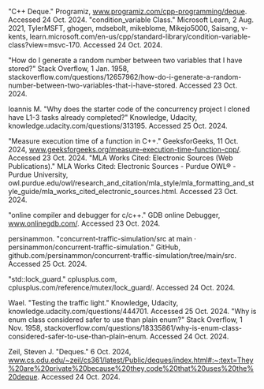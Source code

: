 "C++ Deque." Programiz, www.programiz.com/cpp-programming/deque. Accessed 24 Oct. 2024.
"condition_variable Class." Microsoft Learn, 2 Aug. 2021, TylerMSFT, ghogen, mdsebolt, mikeblome, Mikejo5000, Saisang, v-kents, learn.microsoft.com/en-us/cpp/standard-library/condition-variable-class?view=msvc-170. Accessed 24 Oct. 2024.

"How do I generate a random number between two variables that I have stored?" Stack Overflow, 1 Jan. 1958, stackoverflow.com/questions/12657962/how-do-i-generate-a-random-number-between-two-variables-that-i-have-stored. Accessed 23 Oct. 2024.

Ioannis M. "Why does the starter code of the concurrency project I cloned have L1-3 tasks already completed?" Knowledge, Udacity, knowledge.udacity.com/questions/313195. Accessed 25 Oct. 2024.

"Measure execution time of a function in C++." GeeksforGeeks, 11 Oct. 2024, www.geeksforgeeks.org/measure-execution-time-function-cpp/. Accessed 23 Oct. 2024.
"MLA Works Cited: Electronic Sources (Web Publications)." MLA Works Cited: Electronic Sources - Purdue OWL® - Purdue University, owl.purdue.edu/owl/research_and_citation/mla_style/mla_formatting_and_style_guide/mla_works_cited_electronic_sources.html. Accessed 23 Oct. 2024.

"online compiler and debugger for c/c++." GDB online Debugger, www.onlinegdb.com/. Accessed 23 Oct. 2024.

persinammon. "concurrent-traffic-simulation/src at main · persinammon/concurrent-traffic-simulation." GitHub, github.com/persinammon/concurrent-traffic-simulation/tree/main/src. Accessed 25 Oct. 2024.

"std::lock_guard." cplusplus.com, cplusplus.com/reference/mutex/lock_guard/. Accessed 24 Oct. 2024.

Wael. "Testing the traffic light." Knowledge, Udacity, knowledge.udacity.com/questions/444701. Accessed 25 Oct. 2024.
"Why is enum class considered safer to use than plain enum?" Stack Overflow, 1 Nov. 1958, stackoverflow.com/questions/18335861/why-is-enum-class-considered-safer-to-use-than-plain-enum. Accessed 24 Oct. 2024.

Zeil, Steven J. "Deques." 6 Oct. 2024, www.cs.odu.edu/~zeil/cs361/latest/Public/deques/index.html#:~:text=They%20are%20private%20because%20they,code%20that%20uses%20the%20deque. Accessed 24 Oct. 2024.
